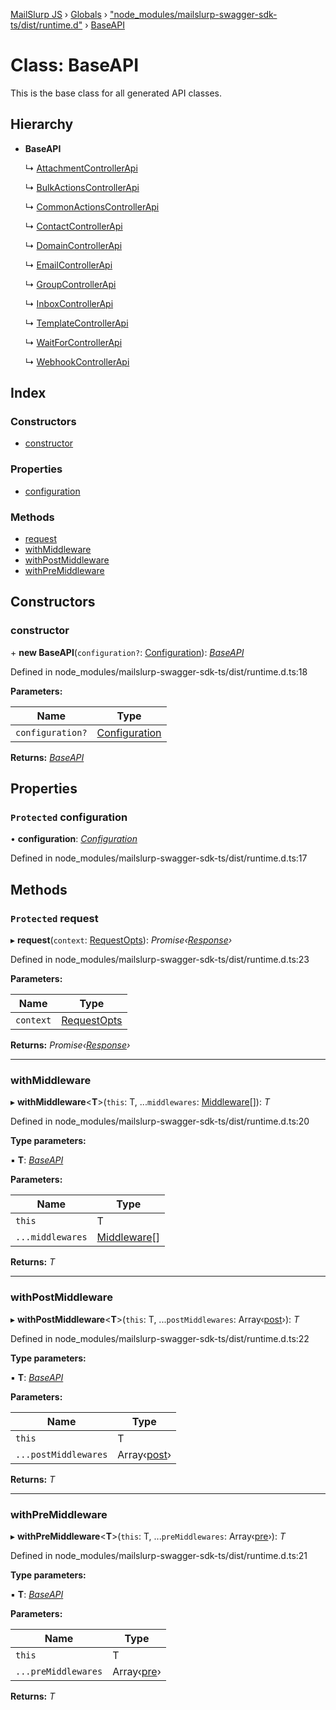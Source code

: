 [MailSlurp JS](../README.md) › [Globals](../globals.md) › ["node_modules/mailslurp-swagger-sdk-ts/dist/runtime.d"](../modules/_node_modules_mailslurp_swagger_sdk_ts_dist_runtime_d_.md) › [BaseAPI](_node_modules_mailslurp_swagger_sdk_ts_dist_runtime_d_.baseapi.md)

# Class: BaseAPI

This is the base class for all generated API classes.

## Hierarchy

* **BaseAPI**

  ↳ [AttachmentControllerApi](_node_modules_mailslurp_swagger_sdk_ts_dist_apis_attachmentcontrollerapi_d_.attachmentcontrollerapi.md)

  ↳ [BulkActionsControllerApi](_node_modules_mailslurp_swagger_sdk_ts_dist_apis_bulkactionscontrollerapi_d_.bulkactionscontrollerapi.md)

  ↳ [CommonActionsControllerApi](_node_modules_mailslurp_swagger_sdk_ts_dist_apis_commonactionscontrollerapi_d_.commonactionscontrollerapi.md)

  ↳ [ContactControllerApi](_node_modules_mailslurp_swagger_sdk_ts_dist_apis_contactcontrollerapi_d_.contactcontrollerapi.md)

  ↳ [DomainControllerApi](_node_modules_mailslurp_swagger_sdk_ts_dist_apis_domaincontrollerapi_d_.domaincontrollerapi.md)

  ↳ [EmailControllerApi](_node_modules_mailslurp_swagger_sdk_ts_dist_apis_emailcontrollerapi_d_.emailcontrollerapi.md)

  ↳ [GroupControllerApi](_node_modules_mailslurp_swagger_sdk_ts_dist_apis_groupcontrollerapi_d_.groupcontrollerapi.md)

  ↳ [InboxControllerApi](_node_modules_mailslurp_swagger_sdk_ts_dist_apis_inboxcontrollerapi_d_.inboxcontrollerapi.md)

  ↳ [TemplateControllerApi](_node_modules_mailslurp_swagger_sdk_ts_dist_apis_templatecontrollerapi_d_.templatecontrollerapi.md)

  ↳ [WaitForControllerApi](_node_modules_mailslurp_swagger_sdk_ts_dist_apis_waitforcontrollerapi_d_.waitforcontrollerapi.md)

  ↳ [WebhookControllerApi](_node_modules_mailslurp_swagger_sdk_ts_dist_apis_webhookcontrollerapi_d_.webhookcontrollerapi.md)

## Index

### Constructors

* [constructor](_node_modules_mailslurp_swagger_sdk_ts_dist_runtime_d_.baseapi.md#constructor)

### Properties

* [configuration](_node_modules_mailslurp_swagger_sdk_ts_dist_runtime_d_.baseapi.md#protected-configuration)

### Methods

* [request](_node_modules_mailslurp_swagger_sdk_ts_dist_runtime_d_.baseapi.md#protected-request)
* [withMiddleware](_node_modules_mailslurp_swagger_sdk_ts_dist_runtime_d_.baseapi.md#withmiddleware)
* [withPostMiddleware](_node_modules_mailslurp_swagger_sdk_ts_dist_runtime_d_.baseapi.md#withpostmiddleware)
* [withPreMiddleware](_node_modules_mailslurp_swagger_sdk_ts_dist_runtime_d_.baseapi.md#withpremiddleware)

## Constructors

###  constructor

\+ **new BaseAPI**(`configuration?`: [Configuration](_node_modules_mailslurp_swagger_sdk_ts_dist_runtime_d_.configuration.md)): *[BaseAPI](_node_modules_mailslurp_swagger_sdk_ts_dist_runtime_d_.baseapi.md)*

Defined in node_modules/mailslurp-swagger-sdk-ts/dist/runtime.d.ts:18

**Parameters:**

Name | Type |
------ | ------ |
`configuration?` | [Configuration](_node_modules_mailslurp_swagger_sdk_ts_dist_runtime_d_.configuration.md) |

**Returns:** *[BaseAPI](_node_modules_mailslurp_swagger_sdk_ts_dist_runtime_d_.baseapi.md)*

## Properties

### `Protected` configuration

• **configuration**: *[Configuration](_node_modules_mailslurp_swagger_sdk_ts_dist_runtime_d_.configuration.md)*

Defined in node_modules/mailslurp-swagger-sdk-ts/dist/runtime.d.ts:17

## Methods

### `Protected` request

▸ **request**(`context`: [RequestOpts](../interfaces/_node_modules_mailslurp_swagger_sdk_ts_dist_runtime_d_.requestopts.md)): *Promise‹[Response](../interfaces/_node_modules_typedoc_node_modules_typescript_lib_lib_dom_d_.response.md)›*

Defined in node_modules/mailslurp-swagger-sdk-ts/dist/runtime.d.ts:23

**Parameters:**

Name | Type |
------ | ------ |
`context` | [RequestOpts](../interfaces/_node_modules_mailslurp_swagger_sdk_ts_dist_runtime_d_.requestopts.md) |

**Returns:** *Promise‹[Response](../interfaces/_node_modules_typedoc_node_modules_typescript_lib_lib_dom_d_.response.md)›*

___

###  withMiddleware

▸ **withMiddleware**<**T**>(`this`: T, ...`middlewares`: [Middleware](../interfaces/_node_modules_mailslurp_swagger_sdk_ts_dist_runtime_d_.middleware.md)[]): *T*

Defined in node_modules/mailslurp-swagger-sdk-ts/dist/runtime.d.ts:20

**Type parameters:**

▪ **T**: *[BaseAPI](_node_modules_mailslurp_swagger_sdk_ts_dist_runtime_d_.baseapi.md)*

**Parameters:**

Name | Type |
------ | ------ |
`this` | T |
`...middlewares` | [Middleware](../interfaces/_node_modules_mailslurp_swagger_sdk_ts_dist_runtime_d_.middleware.md)[] |

**Returns:** *T*

___

###  withPostMiddleware

▸ **withPostMiddleware**<**T**>(`this`: T, ...`postMiddlewares`: Array‹[post](../interfaces/_node_modules_mailslurp_swagger_sdk_ts_dist_runtime_d_.middleware.md#optional-post)›): *T*

Defined in node_modules/mailslurp-swagger-sdk-ts/dist/runtime.d.ts:22

**Type parameters:**

▪ **T**: *[BaseAPI](_node_modules_mailslurp_swagger_sdk_ts_dist_runtime_d_.baseapi.md)*

**Parameters:**

Name | Type |
------ | ------ |
`this` | T |
`...postMiddlewares` | Array‹[post](../interfaces/_node_modules_mailslurp_swagger_sdk_ts_dist_runtime_d_.middleware.md#optional-post)› |

**Returns:** *T*

___

###  withPreMiddleware

▸ **withPreMiddleware**<**T**>(`this`: T, ...`preMiddlewares`: Array‹[pre](../interfaces/_node_modules_mailslurp_swagger_sdk_ts_dist_runtime_d_.middleware.md#optional-pre)›): *T*

Defined in node_modules/mailslurp-swagger-sdk-ts/dist/runtime.d.ts:21

**Type parameters:**

▪ **T**: *[BaseAPI](_node_modules_mailslurp_swagger_sdk_ts_dist_runtime_d_.baseapi.md)*

**Parameters:**

Name | Type |
------ | ------ |
`this` | T |
`...preMiddlewares` | Array‹[pre](../interfaces/_node_modules_mailslurp_swagger_sdk_ts_dist_runtime_d_.middleware.md#optional-pre)› |

**Returns:** *T*
